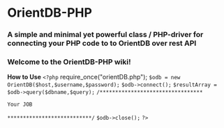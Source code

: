 # **OrientDB-PHP**
### A simple and minimal yet powerful class / PHP-driver for connecting your PHP code to to OrientDB over rest API
### Welcome to the OrientDB-PHP wiki!

**How to Use**
`<?php`
require_once("orientDB.php");
`$odb = new OrientDB($host,$username,$password);`
`$odb->connect();`
`$resultArray = $odb->query($dbname,$query);`
`/*********************************`

`Your JOB`

`***************************/`
`$odb->close();`
`?>`
